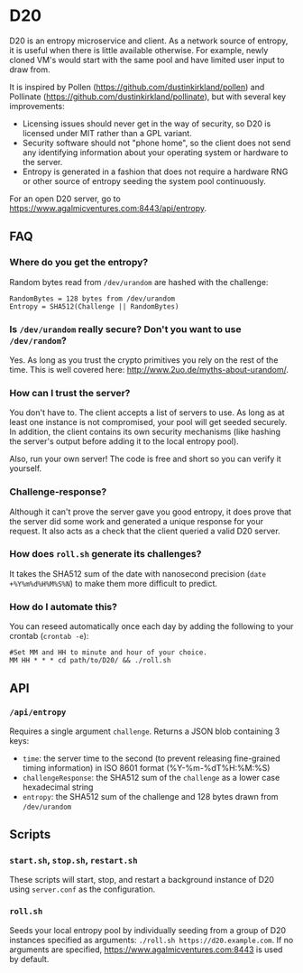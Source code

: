 # D20
D20 is an entropy microservice and client. As a network source of entropy, it is
useful when there is little available otherwise. For example, newly cloned VM's
would start with the same pool and have limited user input to draw from.

It is inspired by Pollen (https://github.com/dustinkirkland/pollen) and
Pollinate (https://github.com/dustinkirkland/pollinate), but with several key
improvements:
* Licensing issues should never get in the way of security, so D20 is licensed
under MIT rather than a GPL variant.
* Security software should not "phone home", so the client does not send any
identifying information about your operating system or hardware to the server.
* Entropy is generated in a fashion that does not require a hardware RNG or
other source of entropy seeding the system pool continuously.

For an open D20 server, go to https://www.agalmicventures.com:8443/api/entropy.

## FAQ

### Where do you get the entropy?
Random bytes read from `/dev/urandom` are hashed with the challenge:

    RandomBytes = 128 bytes from /dev/urandom
    Entropy = SHA512(Challenge || RandomBytes)

### Is `/dev/urandom` really secure? Don't you want to use `/dev/random`?
Yes. As long as you trust the crypto primitives you rely on the rest of the
time. This is well covered here: http://www.2uo.de/myths-about-urandom/.

### How can I trust the server?
You don't have to. The client accepts a list of servers to use. As long as at
least one instance is not compromised, your pool will get seeded securely. In
addition, the client contains its own security mechanisms (like hashing the
server's output before adding it to the local entropy pool).

Also, run your own server! The code is free and short so you can verify it
yourself.

### Challenge-response?
Although it can't prove the server gave you good entropy, it does prove that the
server did some work and generated a unique response for your request. It also
acts as a check that the client queried a valid D20 server.

### How does `roll.sh` generate its challenges?
It takes the SHA512 sum of the date with nanosecond precision
(`date +%Y%m%d%H%M%S%N`) to make them more difficult to predict.

### How do I automate this?
You can reseed automatically once each day by adding the following to your
crontab (`crontab -e`):

    #Set MM and HH to minute and hour of your choice.
    MM HH * * * cd path/to/D20/ && ./roll.sh

## API

### `/api/entropy`
Requires a single argument `challenge`. Returns a JSON blob containing 3 keys:

* `time`: the server time to the second (to prevent releasing fine-grained timing information) in ISO 8601 format (%Y-%m-%dT%H:%M:%S)
* `challengeResponse`: the SHA512 sum of the `challenge` as a lower case hexadecimal string
* `entropy`: the SHA512 sum of the challenge and 128 bytes drawn from `/dev/urandom`

## Scripts

### `start.sh`, `stop.sh`, `restart.sh`
These scripts will start, stop, and restart a background instance of D20 using
`server.conf` as the configuration.

### `roll.sh`
Seeds your local entropy pool by individually seeding from a group of D20
instances specified as arguments: `./roll.sh https://d20.example.com`. If no
arguments are specified, https://www.agalmicventures.com:8443 is used by default.